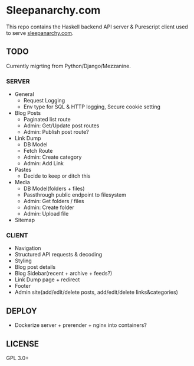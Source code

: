 # Sleepanarchy.com

This repo contains the Haskell backend API server & Purescript client used to
serve [sleepanarchy.com](https://sleepanarchy.com).

## TODO

Currently migrting from Python/Django/Mezzanine.

### SERVER

* General
    * Request Logging
    * Env type for SQL & HTTP logging, Secure cookie setting
* Blog Posts
    * Paginated list route
    * Admin: Get/Update post routes
    * Admin: Publish post route?
* Link Dump
    * DB Model
    * Fetch Route
    * Admin: Create category
    * Admin: Add Link
* Pastes
    * Decide to keep or ditch this
* Media
    * DB Model(folders + files)
    * Passthrough public endpoint to filesystem
    * Admin: Get folders / files
    * Admin: Create folder
    * Admin: Upload file
* Sitemap


### CLIENT

* Navigation
* Structured API requests & decoding
* Styling
* Blog post details
* Blog Sidebar(recent + archive + feeds?)
* Link Dump page + redirect
* Footer
* Admin site(add/edit/delete posts, add/edit/delete links&categories)


## DEPLOY

* Dockerize server + prerender + nginx into containers?


## LICENSE

GPL 3.0+
